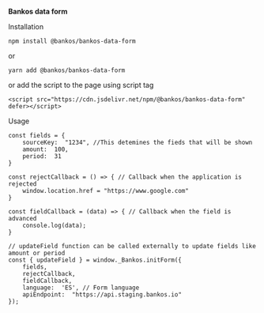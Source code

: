 **Bankos data form**

Installation

    npm install @bankos/bankos-data-form

or 

    yarn add @bankos/bankos-data-form

or add the script to the page using script tag

    <script src="https://cdn.jsdelivr.net/npm/@bankos/bankos-data-form" defer></script>


Usage

    const fields = {    
	    sourceKey:  "1234", //This detemines the fieds that will be shown
	    amount:  100,
	    period:  31
    }
    
    const rejectCallback = () => { // Callback when the application is rejected
	    window.location.href = "https://www.google.com" 	
    }      
    
    const fieldCallback = (data) => { // Callback when the field is advanced
	    console.log(data);
    }      
    
    // updateField function can be called externally to update fields like amount or period
    const { updateField } = window._Bankos.initForm({
	    fields,
	    rejectCallback,
	    fieldCallback,
	    language:  'ES', // Form language
	    apiEndpoint:  "https://api.staging.bankos.io"
    });

